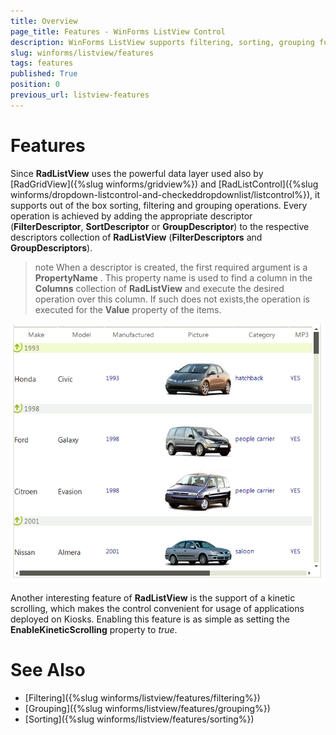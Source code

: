 ```yaml
---
title: Overview
page_title: Features - WinForms ListView Control
description: WinForms ListView supports filtering, sorting, grouping functionality.
slug: winforms/listview/features
tags: features
published: True
position: 0
previous_url: listview-features
---
```


# Features

Since **RadListView** uses the powerful data layer used also by [RadGridView]({%slug winforms/gridview%}) and [RadListControl]({%slug winforms/dropdown-listcontrol-and-checkeddropdownlist/listcontrol%}), it supports out of the box sorting, filtering and grouping operations. Every operation is achieved by adding the appropriate descriptor (__FilterDescriptor__, __SortDescriptor__ or __GroupDescriptor__) to the respective descriptors collection of **RadListView** (__FilterDescriptors__ and __GroupDescriptors__).

>note When a descriptor is created, the first required argument is a __PropertyName__ . This property name is used to find a column in the __Columns__ collection of **RadListView** and execute the desired operation over this column. If such does not exists,the operation is executed for the __Value__ property of the items.
>

![listview-features](images/listview-features.png)

Another interesting feature of **RadListView** is the support of a kinetic scrolling, which makes the control convenient for usage of applications deployed on Kiosks. Enabling this feature is as simple as setting the __EnableKineticScrolling__ property to *true*.
        
# See Also

* [Filtering]({%slug winforms/listview/features/filtering%})	
* [Grouping]({%slug winforms/listview/features/grouping%})	
* [Sorting]({%slug winforms/listview/features/sorting%})
